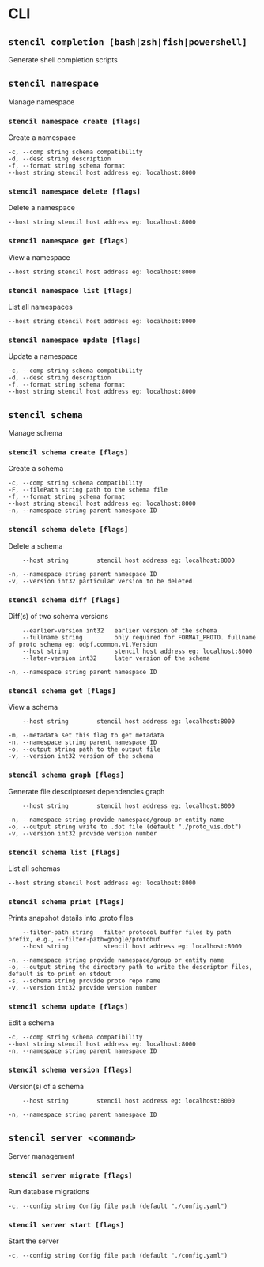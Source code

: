 # CLI

## `stencil completion [bash|zsh|fish|powershell]`

Generate shell completion scripts

## `stencil namespace`

Manage namespace

### `stencil namespace create [flags]`

Create a namespace

```
-c, --comp string schema compatibility
-d, --desc string description
-f, --format string schema format
--host string stencil host address eg: localhost:8000
```

### `stencil namespace delete [flags]`

Delete a namespace

```
--host string stencil host address eg: localhost:8000
```

### `stencil namespace get [flags]`

View a namespace

```
--host string stencil host address eg: localhost:8000
```

### `stencil namespace list [flags]`

List all namespaces

```
--host string stencil host address eg: localhost:8000
```

### `stencil namespace update [flags]`

Update a namespace

```
-c, --comp string schema compatibility
-d, --desc string description
-f, --format string schema format
--host string stencil host address eg: localhost:8000
```

## `stencil schema`

Manage schema

### `stencil schema create [flags]`

Create a schema

```
-c, --comp string schema compatibility
-F, --filePath string path to the schema file
-f, --format string schema format
--host string stencil host address eg: localhost:8000
-n, --namespace string parent namespace ID
```

### `stencil schema delete [flags]`

Delete a schema

```
    --host string        stencil host address eg: localhost:8000

-n, --namespace string parent namespace ID
-v, --version int32 particular version to be deleted
```

### `stencil schema diff [flags]`

Diff(s) of two schema versions

```
    --earlier-version int32   earlier version of the schema
    --fullname string         only required for FORMAT_PROTO. fullname of proto schema eg: odpf.common.v1.Version
    --host string             stencil host address eg: localhost:8000
    --later-version int32     later version of the schema

-n, --namespace string parent namespace ID
```

### `stencil schema get [flags]`

View a schema

```
    --host string        stencil host address eg: localhost:8000

-m, --metadata set this flag to get metadata
-n, --namespace string parent namespace ID
-o, --output string path to the output file
-v, --version int32 version of the schema
```

### `stencil schema graph [flags]`

Generate file descriptorset dependencies graph

```
    --host string        stencil host address eg: localhost:8000

-n, --namespace string provide namespace/group or entity name
-o, --output string write to .dot file (default "./proto_vis.dot")
-v, --version int32 provide version number
```

### `stencil schema list [flags]`

List all schemas

```
--host string stencil host address eg: localhost:8000
```

### `stencil schema print [flags]`

Prints snapshot details into .proto files

```
    --filter-path string   filter protocol buffer files by path prefix, e.g., --filter-path=google/protobuf
    --host string          stencil host address eg: localhost:8000

-n, --namespace string provide namespace/group or entity name
-o, --output string the directory path to write the descriptor files, default is to print on stdout
-s, --schema string provide proto repo name
-v, --version int32 provide version number
```

### `stencil schema update [flags]`

Edit a schema

```
-c, --comp string schema compatibility
--host string stencil host address eg: localhost:8000
-n, --namespace string parent namespace ID
```

### `stencil schema version [flags]`

Version(s) of a schema

```
    --host string        stencil host address eg: localhost:8000

-n, --namespace string parent namespace ID
```

## `stencil server <command>`

Server management

### `stencil server migrate [flags]`

Run database migrations

```
-c, --config string Config file path (default "./config.yaml")
```

### `stencil server start [flags]`

Start the server

```
-c, --config string Config file path (default "./config.yaml")
```
